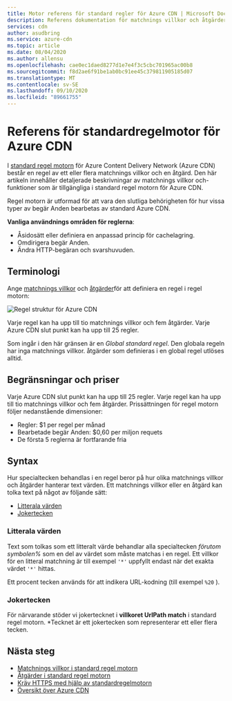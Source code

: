 ```yaml
---
title: Motor referens för standard regler för Azure CDN | Microsoft Docs
description: Referens dokumentation för matchnings villkor och åtgärder i standard regel motorn för Azure Content Delivery Network (Azure CDN).
services: cdn
author: asudbring
ms.service: azure-cdn
ms.topic: article
ms.date: 08/04/2020
ms.author: allensu
ms.openlocfilehash: cae0ec1daed8277d1e7e4f3c5cbc701965ac00b8
ms.sourcegitcommit: f8d2ae6f91be1ab0bc91ee45c379811905185d07
ms.translationtype: MT
ms.contentlocale: sv-SE
ms.lasthandoff: 09/10/2020
ms.locfileid: "89661755"
---
```

# <a name="standard-rules-engine-reference-for-azure-cdn"></a>Referens för standardregelmotor för Azure CDN

I [standard regel motorn](cdn-standard-rules-engine.md) för Azure Content Delivery Network (Azure CDN) består en regel av ett eller flera matchnings villkor och en åtgärd. Den här artikeln innehåller detaljerade beskrivningar av matchnings villkor och-funktioner som är tillgängliga i standard regel motorn för Azure CDN.

Regel motorn är utformad för att vara den slutliga behörigheten för hur vissa typer av begär Anden bearbetas av standard Azure CDN.

**Vanliga användnings områden för reglerna**:

- Åsidosätt eller definiera en anpassad princip för cachelagring.
- Omdirigera begär Anden.
- Ändra HTTP-begäran och svarshuvuden.

## <a name="terminology"></a>Terminologi

Ange [matchnings villkor](cdn-standard-rules-engine-match-conditions.md) och [åtgärder](cdn-standard-rules-engine-actions.md)för att definiera en regel i regel motorn:

 ![Regel struktur för Azure CDN](./media/cdn-standard-rules-engine-reference/cdn-rules-structure.png)

Varje regel kan ha upp till tio matchnings villkor och fem åtgärder. Varje Azure CDN slut punkt kan ha upp till 25 regler. 

Som ingår i den här gränsen är en *Global standard regel*. Den globala regeln har inga matchnings villkor. åtgärder som definieras i en global regel utlöses alltid.

## <a name="limits-and-pricing"></a>Begränsningar och priser 

Varje Azure CDN slut punkt kan ha upp till 25 regler. Varje regel kan ha upp till tio matchnings villkor och fem åtgärder. Prissättningen för regel motorn följer nedanstående dimensioner: 
- Regler: $1 per regel per månad 
- Bearbetade begär Anden: $0,60 per miljon requets
- De första 5 reglerna är fortfarande fria

## <a name="syntax"></a>Syntax

Hur specialtecken behandlas i en regel beror på hur olika matchnings villkor och åtgärder hanterar text värden. Ett matchnings villkor eller en åtgärd kan tolka text på något av följande sätt:

- [Litterala värden](#literal-values)
- [Jokertecken](#wildcard-values)


### <a name="literal-values"></a>Litterala värden

Text som tolkas som ett litteralt värde behandlar alla specialtecken *förutom symbolen%* som en del av värdet som måste matchas i en regel. Ett villkor för en litteral matchning är till exempel `'*'` uppfyllt endast när det exakta värdet `'*'` hittas.

Ett procent tecken används för att indikera URL-kodning (till exempel `%20` ).

### <a name="wildcard-values"></a>Jokertecken

För närvarande stöder vi jokertecknet i **villkoret UrlPath match** i standard regel motorn. \*Tecknet är ett jokertecken som representerar ett eller flera tecken. 

## <a name="next-steps"></a>Nästa steg

- [Matchnings villkor i standard regel motorn](cdn-standard-rules-engine-match-conditions.md)
- [Åtgärder i standard regel motorn](cdn-standard-rules-engine-actions.md)
- [Kräv HTTPS med hjälp av standardregelmotorn](cdn-standard-rules-engine.md)
- [Översikt över Azure CDN](cdn-overview.md)
